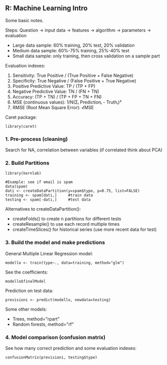 ## R: Machine Learning Intro

Some basic notes.  

Steps: Question -> input data -> features -> algorithm -> parameters -> evaluation  
- Large data sample: 60% training, 20% test, 20% validation  
- Medium data sample: 60%-75% training, 25%-40% test  
- Small data sample: only training, then cross validation on a sample part  

Evaluation indexes:  
1. Sensitivity: True Positive / (True Positive + False Negative)
2. Specificity: True Negative / (False Positive + True Negative)
3. Positive Predictive Value: TP / (TP + FP)
4. Negative Predictive Value: TN / (FN + TN)
5. Accuracy: (TP + TN) / (TP + FP + TN + FN)
6. MSE (continuous values): 1/N(Σᵢ Predictionᵢ - Truthᵢ)²
7. RMSE (Root Mean Square Error): √MSE


Caret package:

```
library(caret)
``` 

### 1. Pre-process (cleaning)
Search for NA, correlation between variables (if correlated think about PCA)


### 2. Build Partitions
``` 
library(kernlab)

#Example: see if email is spam
data(spam)
dati <- createDataPartition(y=spam$type, p=0.75, list=FALSE)
training <- spam[dati,]     #train data
testing <- spam[-dati,]     #test data
``` 

Alternatives to createDataPartition():
- createFolds() to create n partitions for different tests  
- createResample() to use each record multiple times
- createTimeSlices() for historical series (use more recent data for test) 

### 3. Build the model and make predictions

General Multiple Linear Regression model:
``` 
modello <- train(type~., data=training, method="glm")
``` 

See the coefficients:
``` 
modello$finalModel
``` 

Prediction on test data:
``` 
previsioni <- predict(modello, newdata=testing)
```

Some other models:
- Trees, method="rpart"
- Random forests, method="rf"


### 4. Model comparison (confusion matrix)

See how many correct prediction and some evaluation indexes:
``` 
confusionMatrix(previsioni, testing$type)
``` 